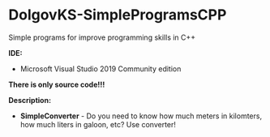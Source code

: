 # DolgovKS-SimpleProgramsCPP
Simple programs for improve programming skills in C++

**IDE:**

* Microsoft Visual Studio 2019 Community edition

**There is only source code!!!**

**Description:**

* **SimpleConverter** - Do you need to know how much meters in kilomters, how much liters in galoon, etc? Use converter!
